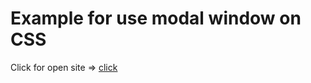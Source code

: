 # Example for use modal window on CSS

Click for open site => [click](https://artemkimi.github.io/Modal-window-on-CSS/)
